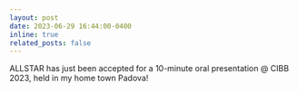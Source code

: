 ```yaml
---
layout: post
date: 2023-06-29 16:44:00-0400
inline: true
related_posts: false
---
```

ALLSTAR has just been accepted for a 10-minute oral presentation @ CIBB 2023, held in my home town Padova!
